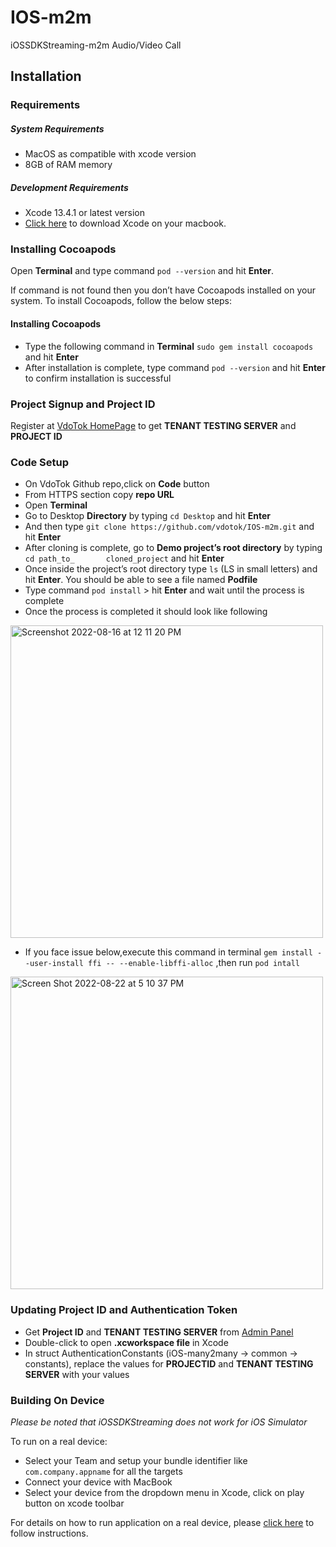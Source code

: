 # IOS-m2m
iOSSDKStreaming-m2m Audio/Video Call

## Installation

### Requirements
##### System Requirements
* MacOS as compatible with xcode version
* 8GB of RAM memory
   
##### Development Requirements
* Xcode 13.4.1 or latest version
* [Click here](https://developer.apple.com/xcode/resources/) to download Xcode on your macbook.


### Installing Cocoapods
Open **Terminal** and type command `pod --version` and hit **Enter**. 

If command is not found then you don’t have Cocoapods installed on your system. To install Cocoapods, follow the below steps:
#### Installing Cocoapods

* Type the following command in **Terminal** `sudo gem install cocoapods` and hit **Enter**
* After installation is complete, type command `pod --version` and hit **Enter** to confirm installation is successful

### Project Signup and Project ID
Register at [VdoTok HomePage](https://vdotok.com) to get **TENANT TESTING SERVER** and **PROJECT ID**

### Code Setup
*	On VdoTok Github repo,click on **Code** button 
*	From HTTPS section copy **repo URL**
*	Open **Terminal**
*	Go to Desktop **Directory** by typing `cd Desktop` and hit **Enter**
*	And then type `git clone https://github.com/vdotok/IOS-m2m.git` and hit **Enter**
*	After cloning is complete, go to **Demo project’s root directory** by typing `cd path_to_ 		cloned_project` and hit **Enter**
*	Once inside the project’s root directory type `ls` (LS in small letters) and hit **Enter**. You 	should be able to see a file named **Podfile**
*	Type command `pod install` > hit **Enter** and wait until the process is complete
*  	Once the process is completed it should look like following
<img width="500" alt="Screenshot 2022-08-16 at 12 11 20 PM" src="https://user-images.githubusercontent.com/111276411/185384051-692719f2-f478-40c3-b499-4ebf4428719a.png">

*    If you face issue below,execute this command in terminal `gem install --user-install ffi -- --enable-libffi-alloc` ,then run `pod intall` 
      
<img width="500" alt="Screen Shot 2022-08-22 at 5 10 37 PM" src="https://user-images.githubusercontent.com/111276411/186087301-81952093-eabf-4c3a-85f9-21f34dbd9b3f.png">


### Updating  Project ID and Authentication Token
*  Get **Project ID** and **TENANT TESTING SERVER** from [Admin Panel](https://userpanel.vdotok.com/login)
*  Double-click to open **.xcworkspace file** in Xcode
*  In struct AuthenticationConstants (iOS-many2many -> common -> constants), replace the values for **PROJECTID** and **TENANT TESTING SERVER** with your values

### Building On Device
*Please be noted that iOSSDKStreaming does not work for iOS Simulator*

To run on a real device:
  * Select your Team and setup your bundle identifier like `com.company.appname` for all the targets
  * Connect your device with MacBook
  * Select your device from the dropdown menu in Xcode, click on play button on xcode toolbar

For details on how to run application on a real device, please [click here](https://codewithchris.com/deploy-your-app-on-an-iphone/) to follow instructions. 

	     
